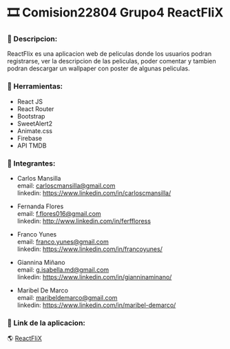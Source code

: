 # :film_strip: Comision22804 Grupo4 ReactFliX

### :pushpin: Descripcion:
ReactFlix es una aplicacion web de peliculas donde los usuarios podran registrarse, ver la descripcion de las peliculas, poder comentar y
tambien podran descargar un wallpaper con poster de algunas peliculas.

### :pushpin: Herramientas:
- React JS
- React Router
- Bootstrap
- SweetAlert2
- Animate.css
- Firebase
- API TMDB

### :pushpin: Integrantes:

- Carlos Mansilla  
    email: carloscmansilla@gmail.com  
    linkedin: https://www.linkedin.com/in/carloscmansilla/  
- Fernanda Flores  
    email: f.flores016@gmail.com  
    linkedin: http://www.linkedin.com/in/ferffloress  

- Franco Yunes     
    email: franco.yunes@gmail.com  
    linkedin: https://www.linkedin.com/in/francoyunes/  
- Giannina Miñano  
    email: g.isabella.md@gmail.com  
    linkedin: https://www.linkedin.com/in/gianninaminano/  
- Maribel De Marco  
    email: maribeldemarco@gmail.com  
    linkedin: https://www.linkedin.com/in/maribel-demarco/  


### :pushpin: Link de la aplicacion:  
:earth_americas: [ReactFliX](https://22804-grupo4-movies.netlify.app/)